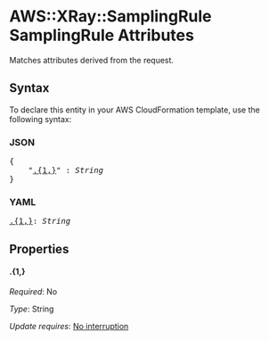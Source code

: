 # AWS::XRay::SamplingRule SamplingRule Attributes

Matches attributes derived from the request.

## Syntax

To declare this entity in your AWS CloudFormation template, use the following syntax:

### JSON

<pre>
{
    "<a href="#.{1,}" title=".{1,}">.{1,}</a>" : <i>String</i>
}
</pre>

### YAML

<pre>
<a href="#.{1,}" title=".{1,}">.{1,}</a>: <i>String</i>
</pre>

## Properties

#### \.{1,}

_Required_: No

_Type_: String

_Update requires_: [No interruption](https://docs.aws.amazon.com/AWSCloudFormation/latest/UserGuide/using-cfn-updating-stacks-update-behaviors.html#update-no-interrupt)

